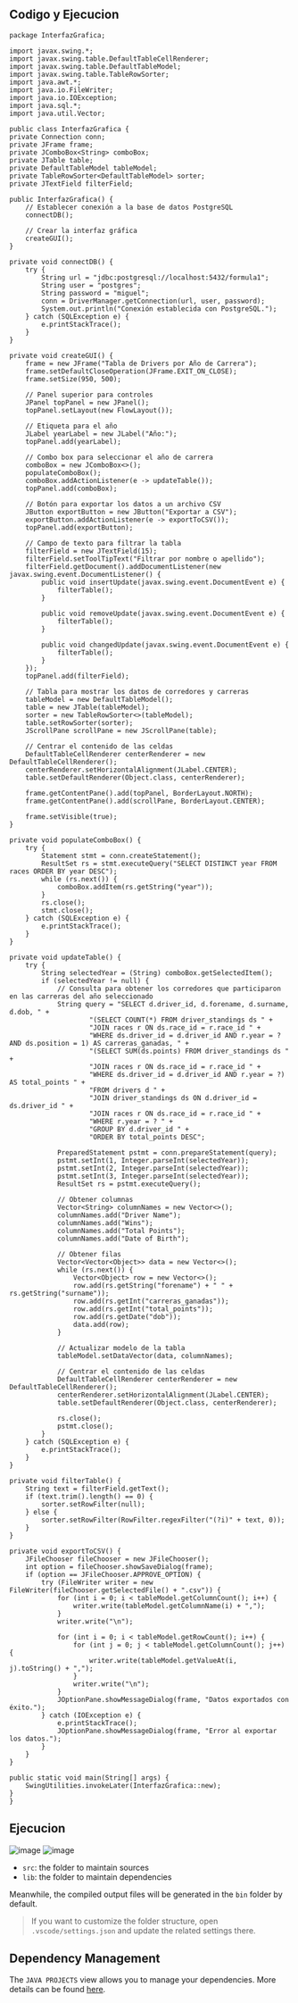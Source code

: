 ## Codigo y Ejecucion

  

    package InterfazGrafica;

    import javax.swing.*;
    import javax.swing.table.DefaultTableCellRenderer;
    import javax.swing.table.DefaultTableModel;
    import javax.swing.table.TableRowSorter;
    import java.awt.*;
    import java.io.FileWriter;
    import java.io.IOException;
    import java.sql.*;
    import java.util.Vector;

    public class InterfazGrafica {
    private Connection conn;
    private JFrame frame;
    private JComboBox<String> comboBox;
    private JTable table;
    private DefaultTableModel tableModel;
    private TableRowSorter<DefaultTableModel> sorter;
    private JTextField filterField;

    public InterfazGrafica() {
        // Establecer conexión a la base de datos PostgreSQL
        connectDB();

        // Crear la interfaz gráfica
        createGUI();
    }

    private void connectDB() {
        try {
            String url = "jdbc:postgresql://localhost:5432/formula1";
            String user = "postgres";
            String password = "miguel";
            conn = DriverManager.getConnection(url, user, password);
            System.out.println("Conexión establecida con PostgreSQL.");
        } catch (SQLException e) {
            e.printStackTrace();
        }
    }

    private void createGUI() {
        frame = new JFrame("Tabla de Drivers por Año de Carrera");
        frame.setDefaultCloseOperation(JFrame.EXIT_ON_CLOSE);
        frame.setSize(950, 500);

        // Panel superior para controles
        JPanel topPanel = new JPanel();
        topPanel.setLayout(new FlowLayout());

        // Etiqueta para el año
        JLabel yearLabel = new JLabel("Año:");
        topPanel.add(yearLabel);

        // Combo box para seleccionar el año de carrera
        comboBox = new JComboBox<>();
        populateComboBox();
        comboBox.addActionListener(e -> updateTable());
        topPanel.add(comboBox);

        // Botón para exportar los datos a un archivo CSV
        JButton exportButton = new JButton("Exportar a CSV");
        exportButton.addActionListener(e -> exportToCSV());
        topPanel.add(exportButton);

        // Campo de texto para filtrar la tabla
        filterField = new JTextField(15);
        filterField.setToolTipText("Filtrar por nombre o apellido");
        filterField.getDocument().addDocumentListener(new javax.swing.event.DocumentListener() {
            public void insertUpdate(javax.swing.event.DocumentEvent e) {
                filterTable();
            }

            public void removeUpdate(javax.swing.event.DocumentEvent e) {
                filterTable();
            }

            public void changedUpdate(javax.swing.event.DocumentEvent e) {
                filterTable();
            }
        });
        topPanel.add(filterField);

        // Tabla para mostrar los datos de corredores y carreras
        tableModel = new DefaultTableModel();
        table = new JTable(tableModel);
        sorter = new TableRowSorter<>(tableModel);
        table.setRowSorter(sorter);
        JScrollPane scrollPane = new JScrollPane(table);

        // Centrar el contenido de las celdas
        DefaultTableCellRenderer centerRenderer = new DefaultTableCellRenderer();
        centerRenderer.setHorizontalAlignment(JLabel.CENTER);
        table.setDefaultRenderer(Object.class, centerRenderer);

        frame.getContentPane().add(topPanel, BorderLayout.NORTH);
        frame.getContentPane().add(scrollPane, BorderLayout.CENTER);

        frame.setVisible(true);
    }

    private void populateComboBox() {
        try {
            Statement stmt = conn.createStatement();
            ResultSet rs = stmt.executeQuery("SELECT DISTINCT year FROM races ORDER BY year DESC");
            while (rs.next()) {
                comboBox.addItem(rs.getString("year"));
            }
            rs.close();
            stmt.close();
        } catch (SQLException e) {
            e.printStackTrace();
        }
    }

    private void updateTable() {
        try {
            String selectedYear = (String) comboBox.getSelectedItem();
            if (selectedYear != null) {
                // Consulta para obtener los corredores que participaron en las carreras del año seleccionado
                String query = "SELECT d.driver_id, d.forename, d.surname, d.dob, " +
                        "(SELECT COUNT(*) FROM driver_standings ds " +
                        "JOIN races r ON ds.race_id = r.race_id " +
                        "WHERE ds.driver_id = d.driver_id AND r.year = ? AND ds.position = 1) AS carreras_ganadas, " +
                        "(SELECT SUM(ds.points) FROM driver_standings ds " +
                        "JOIN races r ON ds.race_id = r.race_id " +
                        "WHERE ds.driver_id = d.driver_id AND r.year = ?) AS total_points " +
                        "FROM drivers d " +
                        "JOIN driver_standings ds ON d.driver_id = ds.driver_id " +
                        "JOIN races r ON ds.race_id = r.race_id " +
                        "WHERE r.year = ? " +
                        "GROUP BY d.driver_id " +
                        "ORDER BY total_points DESC";

                PreparedStatement pstmt = conn.prepareStatement(query);
                pstmt.setInt(1, Integer.parseInt(selectedYear));
                pstmt.setInt(2, Integer.parseInt(selectedYear));
                pstmt.setInt(3, Integer.parseInt(selectedYear));
                ResultSet rs = pstmt.executeQuery();

                // Obtener columnas
                Vector<String> columnNames = new Vector<>();
                columnNames.add("Driver Name");
                columnNames.add("Wins");
                columnNames.add("Total Points");
                columnNames.add("Date of Birth");

                // Obtener filas
                Vector<Vector<Object>> data = new Vector<>();
                while (rs.next()) {
                    Vector<Object> row = new Vector<>();
                    row.add(rs.getString("forename") + " " + rs.getString("surname"));
                    row.add(rs.getInt("carreras_ganadas"));
                    row.add(rs.getInt("total_points"));
                    row.add(rs.getDate("dob"));
                    data.add(row);
                }

                // Actualizar modelo de la tabla
                tableModel.setDataVector(data, columnNames);

                // Centrar el contenido de las celdas
                DefaultTableCellRenderer centerRenderer = new DefaultTableCellRenderer();
                centerRenderer.setHorizontalAlignment(JLabel.CENTER);
                table.setDefaultRenderer(Object.class, centerRenderer);

                rs.close();
                pstmt.close();
            }
        } catch (SQLException e) {
            e.printStackTrace();
        }
    }

    private void filterTable() {
        String text = filterField.getText();
        if (text.trim().length() == 0) {
            sorter.setRowFilter(null);
        } else {
            sorter.setRowFilter(RowFilter.regexFilter("(?i)" + text, 0));
        }
    }

    private void exportToCSV() {
        JFileChooser fileChooser = new JFileChooser();
        int option = fileChooser.showSaveDialog(frame);
        if (option == JFileChooser.APPROVE_OPTION) {
            try (FileWriter writer = new FileWriter(fileChooser.getSelectedFile() + ".csv")) {
                for (int i = 0; i < tableModel.getColumnCount(); i++) {
                    writer.write(tableModel.getColumnName(i) + ",");
                }
                writer.write("\n");

                for (int i = 0; i < tableModel.getRowCount(); i++) {
                    for (int j = 0; j < tableModel.getColumnCount(); j++) {
                        writer.write(tableModel.getValueAt(i, j).toString() + ",");
                    }
                    writer.write("\n");
                }
                JOptionPane.showMessageDialog(frame, "Datos exportados con éxito.");
            } catch (IOException e) {
                e.printStackTrace();
                JOptionPane.showMessageDialog(frame, "Error al exportar los datos.");
            }
        }
    }

    public static void main(String[] args) {
        SwingUtilities.invokeLater(InterfazGrafica::new);
    }
    }


## Ejecucion

![image](https://github.com/jose-2004/Deber_Individu/assets/80079088/0961d326-acc2-44b6-bff7-cb05e9d05291)
![image](https://github.com/jose-2004/Deber_Individu/assets/80079088/030ffefb-40c6-47b9-a594-4605a3d67cc2)


- `src`: the folder to maintain sources
- `lib`: the folder to maintain dependencies

Meanwhile, the compiled output files will be generated in the `bin` folder by default.

> If you want to customize the folder structure, open `.vscode/settings.json` and update the related settings there.

## Dependency Management

The `JAVA PROJECTS` view allows you to manage your dependencies. More details can be found [here](https://github.com/microsoft/vscode-java-dependency#manage-dependencies).
